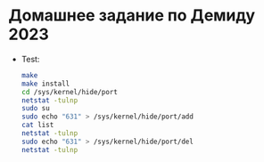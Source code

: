 # Домашнее задание по Демиду 2023

* Test:

    ```sh
    make
    make install
    cd /sys/kernel/hide/port
    netstat -tulnp                                     
    sudo su                                            
    sudo echo "631" > /sys/kernel/hide/port/add        
    cat list
    netstat -tulnp
    sudo echo "631" > /sys/kernel/hide/port/del     
    netstat -tulnp  
    ```